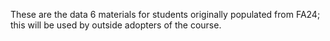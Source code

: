 These are the data 6 materials for students originally populated from FA24; this will be used by outside adopters of the course. 
